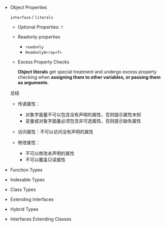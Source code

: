 - Object Properties

    `interface` / `literals`

    - Optional Properties: `?`
    - Readonly properties

        - `readonly`
        - `ReadonlyArray<T>`

    - Excess Property Checks

        **Object literals** get special treatment and undergo excess property checking when **assigning them to other variables, or passing them as arguments**.

    总结

    - 传递属性：

        - 对象字面量不可以包含没有声明的属性，否则提示属性未知
        - 变量或对象字面量必须包含非可选属性，否则提示缺失属性

    - 访问属性：不可以访问没有声明的属性
    - 修改属性：

        - 不可以修改未声明的属性
        - 不可以覆盖只读属性

- Function Types
- Indexable Types
- Class Types
- Extending Interfaces
- Hybrid Types
- Interfaces Extending Classes
